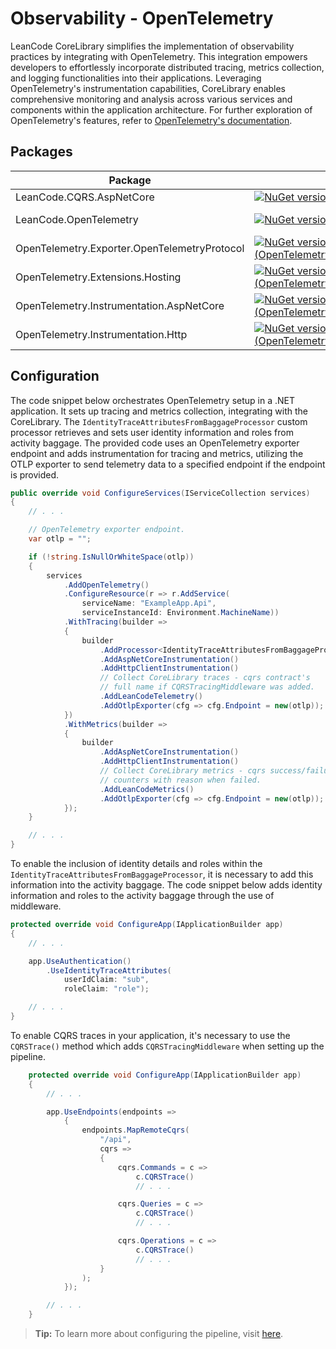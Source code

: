 # Observability - OpenTelemetry

LeanCode CoreLibrary simplifies the implementation of observability practices by integrating with OpenTelemetry. This integration empowers developers to effortlessly incorporate distributed tracing, metrics collection, and logging functionalities into their applications. Leveraging OpenTelemetry's instrumentation capabilities, CoreLibrary enables comprehensive monitoring and analysis across various services and components within the application architecture. For further exploration of OpenTelemetry's features, refer to [OpenTelemetry's documentation](https://opentelemetry.io/docs/).

## Packages

| Package | Link | Application in section |
| --- | ----------- | ----------- |
| LeanCode.CQRS.AspNetCore | [![NuGet version (LeanCode.CQRS.AspNetCore)](https://img.shields.io/nuget/vpre/LeanCode.CQRS.AspNetCore.svg?style=flat-square&logo=nuget)](https://www.nuget.org/packages/LeanCode.CQRS.AspNetCore/8.0.2260-preview/) | `CQRSTrace()` |
| LeanCode.OpenTelemetry | [![NuGet version (LeanCode.OpenTelemetry)](https://img.shields.io/nuget/vpre/LeanCode.OpenTelemetry.svg?style=flat-square&logo=nuget)](https://www.nuget.org/packages/LeanCode.OpenTelemetry/8.0.2260-preview/) | CoreLibrary traces/metrics configuration |
| OpenTelemetry.Exporter.OpenTelemetryProtocol | [![NuGet version (OpenTelemetry.Exporter.OpenTelemetryProtocol)](https://img.shields.io/nuget/v/OpenTelemetry.Exporter.OpenTelemetryProtocol.svg?style=flat-square&logo=nuget)](https://www.nuget.org/packages/OpenTelemetry.Exporter.OpenTelemetryProtocol/1.6.0) | `AddOtlpExporter(...)` |
| OpenTelemetry.Extensions.Hosting | [![NuGet version (OpenTelemetry.Extensions.Hosting)](https://img.shields.io/nuget/v/OpenTelemetry.Extensions.Hosting.svg?style=flat-square&logo=nuget)](https://www.nuget.org/packages/OpenTelemetry.Extensions.Hosting/1.6.0) | OpenTelemetry extension methods |
| OpenTelemetry.Instrumentation.AspNetCore | [![NuGet version (OpenTelemetry.Instrumentation.AspNetCore)](https://img.shields.io/nuget/v/OpenTelemetry.Instrumentation.AspNetCore.svg?style=flat-square&logo=nuget)](https://www.nuget.org/packages/OpenTelemetry.Instrumentation.AspNetCore/1.6.0-beta.3) | `AddAspNetCoreInstrumentation()` |
| OpenTelemetry.Instrumentation.Http | [![NuGet version (OpenTelemetry.Instrumentation.Http)](https://img.shields.io/nuget/v/OpenTelemetry.Instrumentation.Http.svg?style=flat-square&logo=nuget)](https://www.nuget.org/packages/OpenTelemetry.Instrumentation.Http/1.6.0-beta.3) | `AddHttpClientInstrumentation()` |

## Configuration

The code snippet below orchestrates OpenTelemetry setup in a .NET application. It sets up tracing and metrics collection, integrating with the CoreLibrary. The `IdentityTraceAttributesFromBaggageProcessor` custom processor retrieves and sets user identity information and roles from activity baggage. The provided code uses an OpenTelemetry exporter endpoint and adds instrumentation for tracing and metrics, utilizing the OTLP exporter to send telemetry data to a specified endpoint if the endpoint is provided.

```csharp
public override void ConfigureServices(IServiceCollection services)
{
    // . . .

    // OpenTelemetry exporter endpoint.
    var otlp = "";

    if (!string.IsNullOrWhiteSpace(otlp))
    {
        services
            .AddOpenTelemetry()
            .ConfigureResource(r => r.AddService(
                serviceName: "ExampleApp.Api",
                serviceInstanceId: Environment.MachineName))
            .WithTracing(builder =>
            {
                builder
                    .AddProcessor<IdentityTraceAttributesFromBaggageProcessor>()
                    .AddAspNetCoreInstrumentation()
                    .AddHttpClientInstrumentation()
                    // Collect CoreLibrary traces - cqrs contract's
                    // full name if CQRSTracingMiddleware was added.
                    .AddLeanCodeTelemetry()
                    .AddOtlpExporter(cfg => cfg.Endpoint = new(otlp));
            })
            .WithMetrics(builder =>
            {
                builder
                    .AddAspNetCoreInstrumentation()
                    .AddHttpClientInstrumentation()
                    // Collect CoreLibrary metrics - cqrs success/failure
                    // counters with reason when failed.
                    .AddLeanCodeMetrics()
                    .AddOtlpExporter(cfg => cfg.Endpoint = new(otlp));
            });
    }

    // . . .
}
```

To enable the inclusion of identity details and roles within the `IdentityTraceAttributesFromBaggageProcessor`, it is necessary to add this information into the activity baggage. The code snippet below adds identity information and roles to the activity baggage through the use of middleware.

```csharp
protected override void ConfigureApp(IApplicationBuilder app)
{
    // . . .

    app.UseAuthentication()
        .UseIdentityTraceAttributes(
            userIdClaim: "sub",
            roleClaim: "role");

    // . . .
}
```

To enable CQRS traces in your application, it's necessary to use the `CQRSTrace()` method which adds `CQRSTracingMiddleware` when setting up the pipeline.

```csharp
    protected override void ConfigureApp(IApplicationBuilder app)
    {
        // . . .

        app.UseEndpoints(endpoints =>
            {
                endpoints.MapRemoteCqrs(
                    "/api",
                    cqrs =>
                    {
                        cqrs.Commands = c =>
                            c.CQRSTrace()
                            // . . .

                        cqrs.Queries = c =>
                            c.CQRSTrace()
                            // . . .

                        cqrs.Operations = c =>
                            c.CQRSTrace()
                            // . . .
                    }
                );
            });

        // . . .
    }
```

> **Tip:** To learn more about configuring the pipeline, visit [here](../../cqrs/pipeline/index.md).
